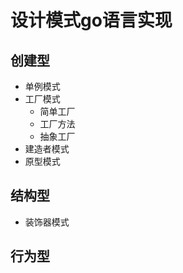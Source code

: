 # 设计模式go语言实现

## 创建型
* 单例模式
* 工厂模式
    * 简单工厂
    * 工厂方法
    * 抽象工厂
* 建造者模式
* 原型模式

## 结构型
* 装饰器模式

## 行为型
